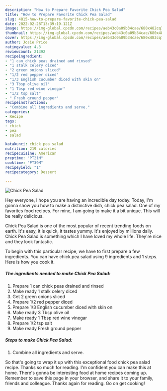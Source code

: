 ```yaml
---
description: "How to Prepare Favorite Chick Pea Salad"
title: "How to Prepare Favorite Chick Pea Salad"
slug: 4815-how-to-prepare-favorite-chick-pea-salad
date: 2022-02-28T13:39:19.121Z
image: https://img-global.cpcdn.com/recipes/aeb43c0a09b34cae/680x482cq70/chick-pea-salad-recipe-main-photo.jpg
thumbnail: https://img-global.cpcdn.com/recipes/aeb43c0a09b34cae/680x482cq70/chick-pea-salad-recipe-main-photo.jpg
cover: https://img-global.cpcdn.com/recipes/aeb43c0a09b34cae/680x482cq70/chick-pea-salad-recipe-main-photo.jpg
author: Josie Price
ratingvalue: 4.3
reviewcount: 21392
recipeingredient:
- "1 can chick peas drained and rinsed"
- "1 stalk celery diced"
- "2 green onions sliced"
- "1/2 red pepper diced"
- "1/3 English cucumber diced with skin on"
- "3 Tbsp olive oil"
- "1 Tbsp red wine vinegar"
- "1/2 tsp salt"
- " Fresh ground pepper"
recipeinstructions:
- "Combine all ingredients and serve."
categories:
- Recipe
tags:
- chick
- pea
- salad

katakunci: chick pea salad 
nutrition: 219 calories
recipecuisine: American
preptime: "PT21M"
cooktime: "PT39M"
recipeyield: "1"
recipecategory: Dessert

---
```



![Chick Pea Salad](https://img-global.cpcdn.com/recipes/aeb43c0a09b34cae/680x482cq70/chick-pea-salad-recipe-main-photo.jpg)

Hey everyone, I hope you are having an incredible day today. Today, I'm gonna show you how to make a distinctive dish, chick pea salad. One of my favorites food recipes. For mine, I am going to make it a bit unique. This will be really delicious.

Chick Pea Salad is one of the most popular of recent trending foods on earth. It's easy, it is quick, it tastes yummy. It's enjoyed by millions daily. Chick Pea Salad is something which I have loved my whole life. They're nice and they look fantastic.




To begin with this particular recipe, we have to first prepare a few ingredients. You can have chick pea salad using 9 ingredients and 1 steps. Here is how you cook it.

<!--inarticleads1-->

##### The ingredients needed to make Chick Pea Salad:

1. Prepare 1 can chick peas drained and rinsed
1. Make ready 1 stalk celery diced
1. Get 2 green onions sliced
1. Prepare 1/2 red pepper diced
1. Prepare 1/3 English cucumber diced with skin on
1. Make ready 3 Tbsp olive oil
1. Make ready 1 Tbsp red wine vinegar
1. Prepare 1/2 tsp salt
1. Make ready  Fresh ground pepper




<!--inarticleads2-->

##### Steps to make Chick Pea Salad:

1. Combine all ingredients and serve.




So that's going to wrap it up with this exceptional food chick pea salad recipe. Thanks so much for reading. I'm confident you can make this at home. There's gonna be interesting food at home recipes coming up. Remember to save this page in your browser, and share it to your family, friends and colleague. Thanks again for reading. Go on get cooking!
